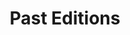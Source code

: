 ---
layout: indexcategory
title: "Past Editions"
include_collection: _past-editions
permalink: /past-editions
header_type: hero
header_img: /assets/img/dancing_banner_3.gif
#index_sort_asc: true
---
